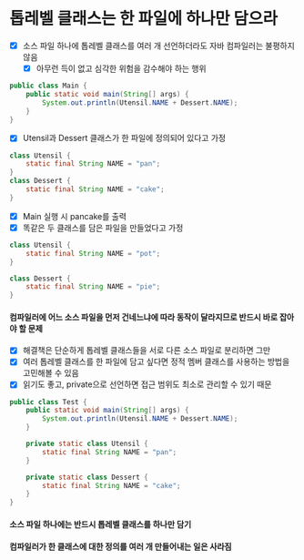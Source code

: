 # 톱레벨 클래스는 한 파일에 하나만 담으라
- [x] 소스 파일 하나에 톱레벨 클래스를 여러 개 선언하더라도 자바 컴파일러는 불평하지 않음
  - [x] 아무런 득이 없고 심각한 위험을 감수해야 하는 행위
~~~java
public class Main {
    public static void main(String[] args) {
        System.out.println(Utensil.NAME + Dessert.NAME);
    }
}
~~~
- [x] Utensil과 Dessert 클래스가 한 파일에 정의되어 있다고 가정
~~~java
class Utensil {
    static final String NAME = "pan";
}
class Dessert {
    static final String NAME = "cake";
}
~~~
- [x] Main 실행 시 pancake를 출력
- [x] 똑같은 두 클래스를 담은 파일을 만들었다고 가정
~~~java
class Utensil {
    static final String NAME = "pot";
}

class Dessert {
    static final String NAME = "pie";
}
~~~
#### 컴파일러에 어느 소스 파일을 먼저 건네느냐에 따라 동작이 달라지므로 반드시 바로 잡아야 할 문제
- [x] 해결책은 단순하게 톱레벨 클래스들을 서로 다른 소스 파일로 분리하면 그만
- [x] 여러 톱레벨 클래스를 한 파일에 담고 싶다면 정적 멤버 클래스를 사용하는 방법을 고민해볼 수 있음
- [x] 읽기도 좋고, private으로 선언하면 접근 범위도 최소로 관리할 수 있기 때문
~~~java
public class Test {
    public static void main(String[] args) {
        System.out.println(Utensil.NAME + Dessert.NAME);
    }

    private static class Utensil {
        static final String NAME = "pan";
    }

    private static class Dessert {
        static final String NAME = "cake";
    }
}
~~~
#### 소스 파일 하나에는 반드시 톱레벨 클래스를 하나만 담기
#### 컴파일러가 한 클래스에 대한 정의를 여러 개 만들어내는 일은 사라짐
